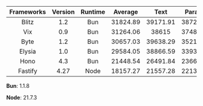 | Frameworks | Version | Runtime | Average | Text | Params | DB Query |
| :---: | :---: | :---: | :---: | :---: | :---: | :---: |
| Blitz | 1.2 | Bun | 31824.89 | 39171.91 | 38725.58 | 17577.18 |
| Vix | 0.9 | Bun | 31264.06 | 38615 | 37483.09 | 17694.09 |
| Byte | 1.2 | Bun | 30657.03 | 39638.29 | 35213.67 | 17119.12 |
| Elysia | 1.0 | Bun | 29584.05 | 38866.59 | 33934.79 | 15950.78 |
| Hono | 4.3 | Bun | 21448.54 | 26491.84 | 23664.29 | 14189.48 |
| Fastify | 4.27 | Node | 18157.27 | 21557.28 | 22136.43 | 10778.11 |

**Bun**: 1.1.8

**Node**: 21.7.3
